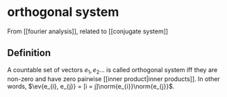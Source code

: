 # orthogonal system
From [[fourier analysis]], related to [[conjugate system]]

## Definition
A countable set of vectors $e_{1}, e_{2} \dots$ is called orthogonal system iff they are non-zero and have zero pairwise [[inner product|inner products]]. In other words, $\ev{e_{i}, e_{j}} = [i = j]\norm{e_{i}}\norm{e_{j}}$.
